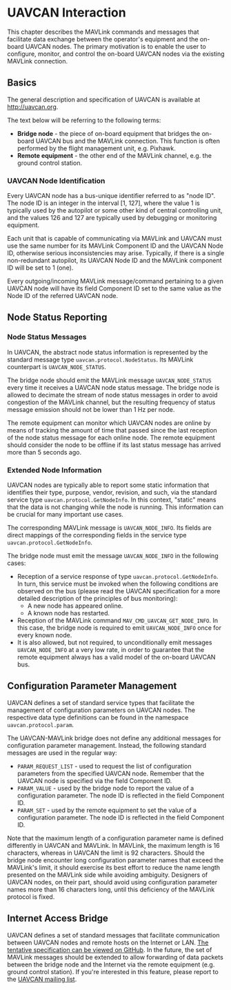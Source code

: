 # UAVCAN Interaction

This chapter describes the MAVLink commands and messages that facilitate data exchange between the operator's equipment and the on-board UAVCAN nodes. The primary motivation is to enable the user to configure, monitor, and control the on-board UAVCAN nodes via the existing MAVLink connection.

## Basics

The general description and specification of UAVCAN is available at <http://uavcan.org>.

The text below will be referring to the following terms:

* **Bridge node** - the piece of on-board equipment that bridges the on-board UAVCAN bus and the MAVLink connection. This function is often performed by the flight management unit, e.g. Pixhawk.
* **Remote equipment** - the other end of the MAVLink channel, e.g. the ground control station.

### UAVCAN Node Identification

Every UAVCAN node has a bus-unique identifier referred to as "node ID". The node ID is an integer in the interval [1, 127], where the value 1 is typically used by the autopilot or some other kind of central controlling unit, and the values 126 and 127 are typically used by debugging or monitoring equipment.

Each unit that is capable of communicating via MAVLink and UAVCAN must use the same number for its MAVLink Component ID and the UAVCAN Node ID, otherwise serious inconsistencies may arise. Typically, if there is a single non-redundant autopilot, its UAVCAN Node ID and the MAVLink component ID will be set to 1 (one).

Every outgoing/incoming MAVLink message/command pertaining to a given UAVCAN node will have its field Component ID set to the same value as the Node ID of the referred UAVCAN node.

## Node Status Reporting

### Node Status Messages

In UAVCAN, the abstract node status information is represented by the standard message type `uavcan.protocol.NodeStatus`. Its MAVLink counterpart is `UAVCAN_NODE_STATUS`.

The bridge node should emit the MAVLink message `UAVCAN_NODE_STATUS` every time it receives a UAVCAN node status message. The bridge node is allowed to decimate the stream of node status messages in order to avoid congestion of the MAVLink channel, but the resulting frequency of status message emission should not be lower than 1 Hz per node.

The remote equipment can monitor which UAVCAN nodes are online by means of tracking the amount of time that passed since the last reception of the node status message for each online node. The remote equipment should consider the node to be offline if its last status message has arrived more than 5 seconds ago.

### Extended Node Information

UAVCAN nodes are typically able to report some static information that identifies their type, purpose, vendor, revision, and such, via the standard service type `uavcan.protocol.GetNodeInfo`. In this context, "static" means that the data is not changing while the node is running. This information can be crucial for many important use cases.

The corresponding MAVLink message is `UAVCAN_NODE_INFO`. Its fields are direct mappings of the corresponding fields in the service type `uavcan.protocol.GetNodeInfo`.

The bridge node must emit the message `UAVCAN_NODE_INFO` in the following cases:

* Reception of a service response of type `uavcan.protocol.GetNodeInfo`. In turn, this service must be invoked when the following conditions are observed on the bus (please read the UAVCAN specification for a more detailed description of the principles of bus monitoring): 
    * A new node has appeared online.
    * A known node has restarted.
* Reception of the MAVLink command `MAV_CMD_UAVCAN_GET_NODE_INFO`. In this case, the bridge node is required to emit `UAVCAN_NODE_INFO` once for every known node.
* It is also allowed, but not required, to unconditionally emit messages `UAVCAN_NODE_INFO` at a very low rate, in order to guarantee that the remote equipment always has a valid model of the on-board UAVCAN bus.

## Configuration Parameter Management

UAVCAN defines a set of standard service types that facilitate the management of configuration parameters on UAVCAN nodes. The respective data type definitions can be found in the namespace `uavcan.protocol.param`.

The UAVCAN-MAVLink bridge does not define any additional messages for configuration parameter management. Instead, the following standard messages are used in the regular way:

* `PARAM_REQUEST_LIST` - used to request the list of configuration parameters from the specified UAVCAN node. Remember that the UAVCAN node is specified via the field Component ID.
* `PARAM_VALUE` - used by the bridge node to report the value of a configuration parameter. The node ID is reflected in the field Component ID.
* `PARAM_SET` - used by the remote equipment to set the value of a configuration parameter. The node ID is reflected in the field Component ID.

Note that the maximum length of a configuration parameter name is defined differently in UAVCAN and MAVLink. In MAVLink, the maximum length is 16 characters, whereas in UAVCAN the limit is 92 characters. Should the bridge node encounter long configuration parameter names that exceed the MAVLink's limit, it should exercise its best effort to reduce the name length presented on the MAVLink side while avoiding ambiguity. Designers of UAVCAN nodes, on their part, should avoid using configuration parameter names more than 16 characters long, until this deficiency of the MAVLink protocol is fixed.

## Internet Access Bridge

UAVCAN defines a set of standard messages that facilitate communication between UAVCAN nodes and remote hosts on the Internet or LAN. [The tentative specification can be viewed on GitHub](https://github.com/UAVCAN/dsdl/pull/25). In the future, the set of MAVLink messages should be extended to allow forwarding of data packets between the bridge node and the Internet via the remote equipment (e.g. ground control station). If you're interested in this feature, please report to the [UAVCAN mailing list](https://groups.google.com/forum/#!forum/uavcan).